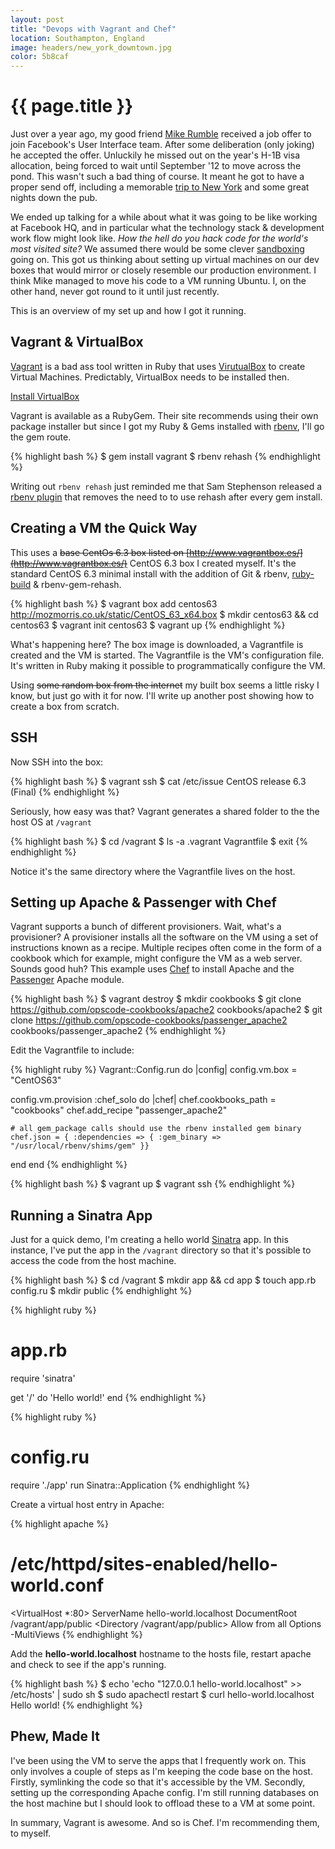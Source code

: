 ```yaml
---
layout: post
title: "Devops with Vagrant and Chef"
location: Southampton, England
image: headers/new_york_downtown.jpg
color: 5b8caf
---
```


{{ page.title }}
================

Just over a year ago, my good friend [Mike Rumble](https://www.facebook.com/rumble) received a job offer to join Facebook's User Interface team. After some deliberation (only joking) he accepted the offer. Unluckily he missed out on the year's H-1B visa allocation, being forced to wait until September '12 to move across the pond. This wasn't such a bad thing of course. It meant he got to have a proper send off, including a memorable [trip to New York](http://pics.mozmorris.co.uk/new-york-ny/) and some great nights down the pub. 

We ended up talking for a while about what it was going to be like working at Facebook HQ, and in particular what the technology stack & development work flow might look like. *How the hell do you hack code for the world's most visited site?* We assumed there would be some clever [sandboxing](http://en.wikipedia.org/wiki/Sandbox_\(software_development) going on. This got us thinking about setting up virtual machines on our dev boxes that would mirror or closely resemble our production environment. I think Mike managed to move his code to a VM running Ubuntu. I, on the other hand, never got round to it until just recently.

This is an overview of my set up and how I got it running.


Vagrant & VirtualBox
--------------------
[Vagrant](http://www.vagrantup.com/) is a bad ass tool written in Ruby that uses [VirutualBox](https://www.virtualbox.org/) to create Virtual Machines. Predictably, VirtualBox needs to be installed then.

[Install VirtualBox](https://www.virtualbox.org/wiki/Downloads)

Vagrant is available as a RubyGem. Their site recommends using their own package installer but since I got my Ruby & Gems installed with [rbenv](https://github.com/sstephenson/rbenv), I'll go the gem route. 

{% highlight bash %}
$ gem install vagrant
$ rbenv rehash
{% endhighlight %}

Writing out `rbenv rehash` just reminded me that Sam Stephenson released a [rbenv plugin](https://github.com/sstephenson/rbenv-gem-rehash) that removes the need to to use rehash after every gem install.

Creating a VM the Quick Way
---------------------------

This uses a <strike>base CentOs 6.3 box listed on [http://www.vagrantbox.es/](http://www.vagrantbox.es/)</strike> CentOS 6.3 box I created myself. It's the standard CentOS 6.3 minimal install with the addition of Git & rbenv, [ruby-build](https://github.com/sstephenson/ruby-build) & rbenv-gem-rehash.

{% highlight bash %}
$ vagrant box add centos63 http://mozmorris.co.uk/static/CentOS_63_x64.box
$ mkdir centos63 && cd centos63
$ vagrant init centos63
$ vagrant up
{% endhighlight %}

What's happening here? The box image is downloaded, a Vagrantfile is created and the VM is started. The Vagrantfile is the VM's configuration file. It's written in Ruby making it possible to programmatically configure the VM.

Using <strike>some random box from the internet</strike> my built box seems a little risky I know, but just go with it for now. I'll write up another post showing how to create a box from scratch.

SSH
---

Now SSH into the box:

{% highlight bash %}
$ vagrant ssh
$ cat /etc/issue
CentOS release 6.3 (Final)
{% endhighlight %}

Seriously, how easy was that? Vagrant generates a shared folder to the the host OS at `/vagrant`

{% highlight bash %}
$ cd /vagrant
$ ls -a
.vagrant  Vagrantfile
$ exit
{% endhighlight %}

Notice it's the same directory where the Vagrantfile lives on the host.

Setting up Apache & Passenger with Chef
---------------------------------------

Vagrant supports a bunch of different provisioners. Wait, what's a provisioner? A provisioner installs all the software on the VM using a set of instructions known as a recipe. Multiple recipes often come in the form of a cookbook which for example, might configure the VM as a web server. Sounds good huh? This example uses [Chef](http://www.opscode.com/chef/) to install Apache and the [Passenger](https://www.phusionpassenger.com/) Apache module.

{% highlight bash %}
$ vagrant destroy
$ mkdir cookbooks
$ git clone https://github.com/opscode-cookbooks/apache2 cookbooks/apache2
$ git clone https://github.com/opscode-cookbooks/passenger_apache2 cookbooks/passenger_apache2
{% endhighlight %}

Edit the Vagrantfile to include:

{% highlight ruby %}
Vagrant::Config.run do |config|
  config.vm.box = "CentOS63"

  config.vm.provision :chef_solo do |chef|
    chef.cookbooks_path = "cookbooks"
    chef.add_recipe "passenger_apache2"

    # all gem_package calls should use the rbenv installed gem binary
    chef.json = { :dependencies => { :gem_binary => "/usr/local/rbenv/shims/gem" }}
  end
end
{% endhighlight %}

{% highlight bash %}
$ vagrant up
$ vagrant ssh
{% endhighlight %}

Running a Sinatra App
---------------------

Just for a quick demo, I'm creating a hello world [Sinatra](http://www.sinatrarb.com/) app. In this instance, I've put the app in the `/vagrant` directory so that it's possible to access the code from the host machine.

{% highlight bash %}
$ cd /vagrant
$ mkdir app && cd app
$ touch app.rb config.ru
$ mkdir public
{% endhighlight %}

{% highlight ruby %}
# app.rb
require 'sinatra'

get '/' do
  'Hello world!'
end
{% endhighlight %}

{% highlight ruby %}
# config.ru
require './app'
run Sinatra::Application
{% endhighlight %}

Create a virtual host entry in Apache:

{% highlight apache %}
# /etc/httpd/sites-enabled/hello-world.conf
<VirtualHost *:80>
    ServerName hello-world.localhost
    DocumentRoot /vagrant/app/public
    <Directory /vagrant/app/public>
        Allow from all
        Options -MultiViews
    </Directory>
</VirtualHost>
{% endhighlight %}

Add the **hello-world.localhost** hostname to the hosts file, restart apache and check to see if the app's running.

{% highlight bash %}
$ echo 'echo "127.0.0.1   hello-world.localhost" >> /etc/hosts' | sudo sh
$ sudo apachectl restart
$ curl hello-world.localhost
Hello world!
{% endhighlight %}

Phew, Made It
-------------

I've been using the VM to serve the apps that I frequently work on. This only involves a couple of steps as I'm keeping the code base on the host. Firstly, symlinking the code so that it's accessible by the VM. Secondly, setting up the corresponding Apache config. I'm still running databases on the host machine but I should look to offload these to a VM at some point.

In summary, Vagrant is awesome. And so is Chef. I'm recommending them, to myself.






                                                                                             

